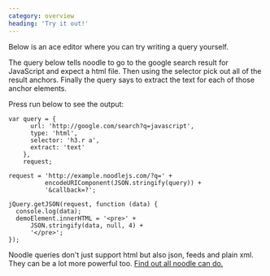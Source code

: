 ```yaml
---
category: overview
heading: 'Try it out!'
---
```


Below is an ace editor where you can try writing a query yourself.

The query below tells noodle to go to the google search result for 
JavaScript and expect a html file. Then using the selector pick out 
all of the result anchors. Finally the query says to extract the 
text for each of those anchor elements.

Press run below to see the output:

    var query = {
          url: 'http://google.com/search?q=javascript',
          type: 'html',
          selector: 'h3.r a',
          extract: 'text'
        },
        request;

    request = 'http://example.noodlejs.com/?q=' +
              encodeURIComponent(JSON.stringify(query)) +
              '&callback=?';

    jQuery.getJSON(request, function (data) {
      console.log(data);
      demoElement.innerHTML = '<pre>' + 
          JSON.stringify(data, null, 4) +
          '</pre>';
    });

Noodle queries don't just support html but also json, feeds and plain xml. They 
can be a lot more powerful too. 
[Find out all noodle can do.](http://noodlejs.com/reference)
